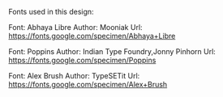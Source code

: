 Fonts used in this design:

Font: Abhaya Libre
Author: Mooniak
Url: https://fonts.google.com/specimen/Abhaya+Libre

Font: Poppins
Author: Indian Type Foundry,Jonny Pinhorn
Url: https://fonts.google.com/specimen/Poppins

Font: Alex Brush
Author: TypeSETit
Url: https://fonts.google.com/specimen/Alex+Brush